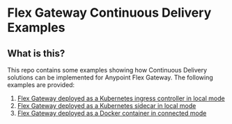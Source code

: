 # Flex Gateway Continuous Delivery Examples

## What is this?

This repo contains some examples showing how Continuous Delivery solutions can be implemented for Anypoint Flex Gateway. The following examples are provided:

1. [Flex Gateway deployed as a Kubernetes ingress controller in local mode](k8s-ingress-controller/README.md)
2. [Flex Gateway deployed as a Kubernetes sidecar in local mode](k8s-sidecar/README.md)
3. [Flex Gateway deployed as a Docker container in connected mode](docker-container-connected-mode/README.md)

